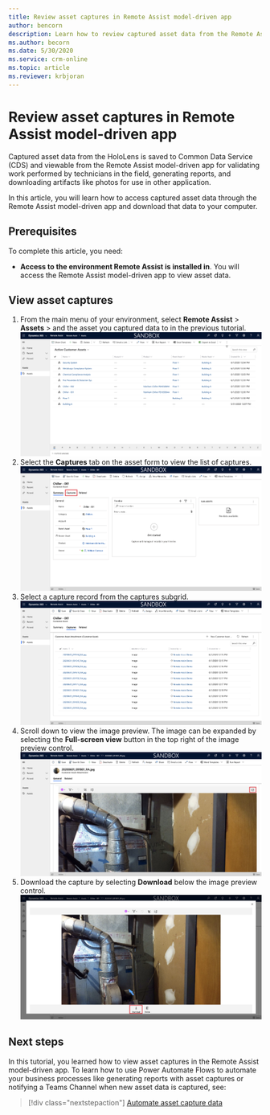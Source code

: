 ```yaml
---
title: Review asset captures in Remote Assist model-driven app
author: bencorn
description: Learn how to review captured asset data from the Remote Assist HoloLens app for validation purposes.
ms.author: becorn
ms.date: 5/30/2020
ms.service: crm-online
ms.topic: article
ms.reviewer: krbjoran
---
```

# Review asset captures in Remote Assist model-driven app

Captured asset data from the HoloLens is saved to Common Data Service (CDS) and viewable from the Remote Assist model-driven app for validating work performed by technicians in the field, generating reports, and downloading artifacts like photos for use in other application.

In this article, you will learn how to access captured asset data through the Remote Assist model-driven app and download that data to your computer.

## Prerequisites

To complete this article, you need:

- **Access to the environment Remote Assist is installed in**. You will access the Remote Assist model-driven app to view asset data.

## View asset captures

1. From the main menu of your environment, select **Remote Assist** > **Assets** > and the asset you captured data to in the previous tutorial.
![Screenshot of the asset record list in Remote Assist web.](./media/06.19-asset-list.png "Remote Assist")
2. Select the **Captures** tab on the asset form to view the list of captures.
![Screenshot of the asset record form.](./media/06.20-asset-record.png "Remote Assist")
3. Select a capture record from the captures subgrid.
![Screenshot of the asset captures subgrid.](./media/06.21-asset-capture-list.png "Remote Assist")
4. Scroll down to view the image preview. The image can be expanded by selecting the **Full-screen view** button in the top right of the image preview control.
![Screenshot of the asset capture image preview.](./media/06.22-asset-capture-image-preview.png "Remote Assist")
5. Download the capture by selecting **Download** below the image preview control.
![Screenshot of the asset capture image preview.](./media/06.23-asset-capture-image-preview-expanded.png "Remote Assist")

## Next steps

In this tutorial, you learned how to view asset captures in the Remote Assist model-driven app. To learn how to use Power Automate Flows to automate your business processes like generating reports with asset captures or notifying a Teams Channel when new asset data is captured, see:

> [!div class="nextstepaction"]
> [Automate asset capture data](./asset-capture-automation.md)